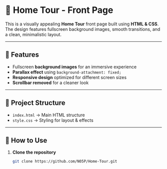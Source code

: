 # 🏡 Home Tour - Front Page  

This is a visually appealing **Home Tour** front page built using **HTML & CSS**. The design features fullscreen background images, smooth transitions, and a clean, minimalistic layout.

---

## 🌟 Features  
- Fullscreen **background images** for an immersive experience  
- **Parallax effect** using `background-attachment: fixed;`  
- **Responsive design** optimized for different screen sizes  
- **Scrollbar removed** for a cleaner look  

---

## 📂 Project Structure  


- `index.html` → Main HTML structure  
- `style.css` → Styling for layout & effects   

---

## 🚀 How to Use  
1. **Clone the repository**  
   ```sh
   git clone https://github.com/N05P/Home-Tour.git
